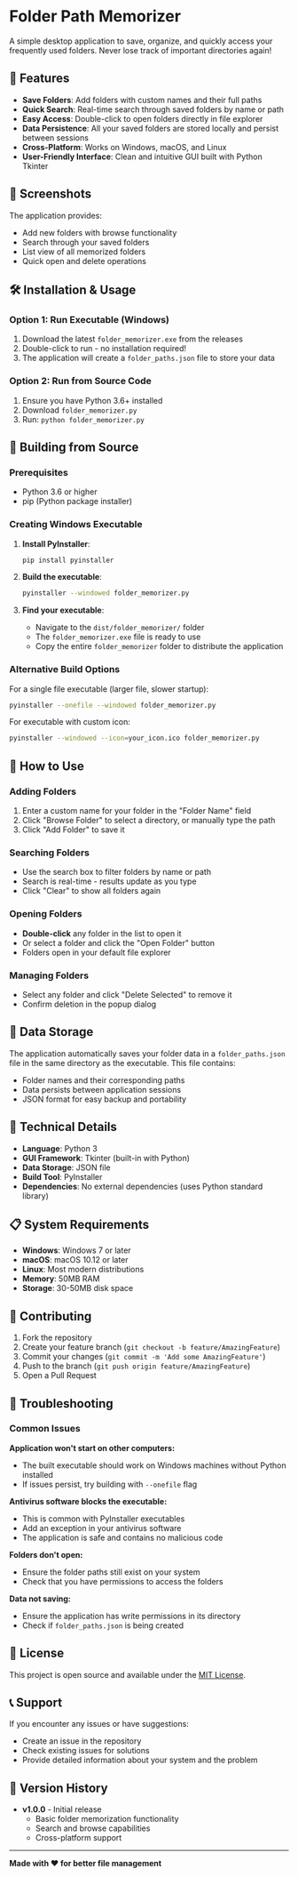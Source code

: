 # Folder Path Memorizer

A simple desktop application to save, organize, and quickly access your frequently used folders. Never lose track of important directories again!

## 🚀 Features

- **Save Folders**: Add folders with custom names and their full paths
- **Quick Search**: Real-time search through saved folders by name or path
- **Easy Access**: Double-click to open folders directly in file explorer
- **Data Persistence**: All your saved folders are stored locally and persist between sessions
- **Cross-Platform**: Works on Windows, macOS, and Linux
- **User-Friendly Interface**: Clean and intuitive GUI built with Python Tkinter

## 📸 Screenshots

The application provides:
- Add new folders with browse functionality
- Search through your saved folders
- List view of all memorized folders
- Quick open and delete operations

## 🛠️ Installation & Usage

### Option 1: Run Executable (Windows)
1. Download the latest `folder_memorizer.exe` from the releases
2. Double-click to run - no installation required!
3. The application will create a `folder_paths.json` file to store your data

### Option 2: Run from Source Code
1. Ensure you have Python 3.6+ installed
2. Download `folder_memorizer.py`
3. Run: `python folder_memorizer.py`

## 🔧 Building from Source

### Prerequisites
- Python 3.6 or higher
- pip (Python package installer)

### Creating Windows Executable

1. **Install PyInstaller**:
   ```bash
   pip install pyinstaller
   ```

2. **Build the executable**:
   ```bash
   pyinstaller --windowed folder_memorizer.py
   ```

3. **Find your executable**:
   - Navigate to the `dist/folder_memorizer/` folder
   - The `folder_memorizer.exe` file is ready to use
   - Copy the entire `folder_memorizer` folder to distribute the application

### Alternative Build Options

For a single file executable (larger file, slower startup):
```bash
pyinstaller --onefile --windowed folder_memorizer.py
```

For executable with custom icon:
```bash
pyinstaller --windowed --icon=your_icon.ico folder_memorizer.py
```

## 📁 How to Use

### Adding Folders
1. Enter a custom name for your folder in the "Folder Name" field
2. Click "Browse Folder" to select a directory, or manually type the path
3. Click "Add Folder" to save it

### Searching Folders
- Use the search box to filter folders by name or path
- Search is real-time - results update as you type
- Click "Clear" to show all folders again

### Opening Folders
- **Double-click** any folder in the list to open it
- Or select a folder and click the "Open Folder" button
- Folders open in your default file explorer

### Managing Folders
- Select any folder and click "Delete Selected" to remove it
- Confirm deletion in the popup dialog

## 💾 Data Storage

The application automatically saves your folder data in a `folder_paths.json` file in the same directory as the executable. This file contains:
- Folder names and their corresponding paths
- Data persists between application sessions
- JSON format for easy backup and portability

## 🔧 Technical Details

- **Language**: Python 3
- **GUI Framework**: Tkinter (built-in with Python)
- **Data Storage**: JSON file
- **Build Tool**: PyInstaller
- **Dependencies**: No external dependencies (uses Python standard library)

## 📋 System Requirements

- **Windows**: Windows 7 or later
- **macOS**: macOS 10.12 or later  
- **Linux**: Most modern distributions
- **Memory**: 50MB RAM
- **Storage**: 30-50MB disk space

## 🤝 Contributing

1. Fork the repository
2. Create your feature branch (`git checkout -b feature/AmazingFeature`)
3. Commit your changes (`git commit -m 'Add some AmazingFeature'`)
4. Push to the branch (`git push origin feature/AmazingFeature`)
5. Open a Pull Request

## 🐛 Troubleshooting

### Common Issues

**Application won't start on other computers:**
- The built executable should work on Windows machines without Python installed
- If issues persist, try building with `--onefile` flag

**Antivirus software blocks the executable:**
- This is common with PyInstaller executables
- Add an exception in your antivirus software
- The application is safe and contains no malicious code

**Folders don't open:**
- Ensure the folder paths still exist on your system
- Check that you have permissions to access the folders

**Data not saving:**
- Ensure the application has write permissions in its directory
- Check if `folder_paths.json` is being created

## 📝 License

This project is open source and available under the [MIT License](LICENSE).

## 📞 Support

If you encounter any issues or have suggestions:
- Create an issue in the repository
- Check existing issues for solutions
- Provide detailed information about your system and the problem

## 🔄 Version History

- **v1.0.0** - Initial release
  - Basic folder memorization functionality
  - Search and browse capabilities
  - Cross-platform support

---

**Made with ❤️ for better file management**